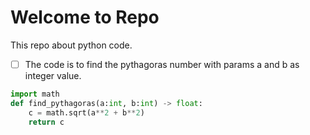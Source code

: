 # Welcome to Repo
This repo about python code.
* [ ] The code is to find the pythagoras number with params a and b as integer value.
```python
import math
def find_pythagoras(a:int, b:int) -> float:
    c = math.sqrt(a**2 + b**2)
    return c
```
